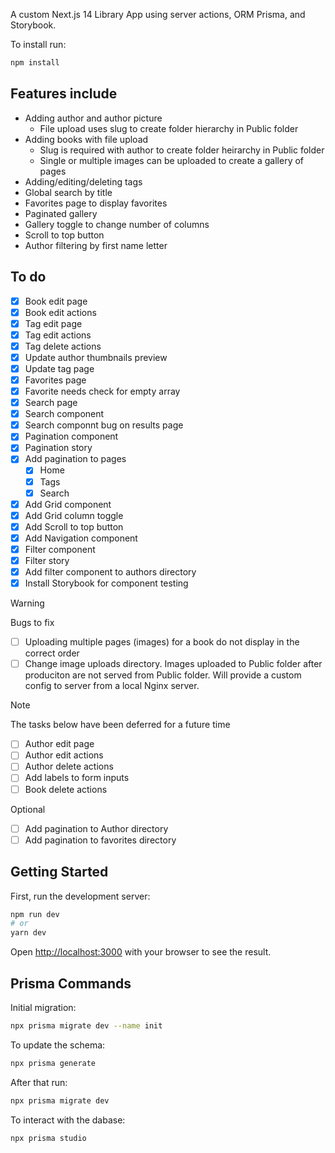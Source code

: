 A custom Next.js 14 Library App using server actions, ORM Prisma, and Storybook.

To install run:
```bash
npm install
```
## Features include
- Adding author and author picture
  - File upload uses slug to create folder hierarchy in Public folder
- Adding books with file upload
  - Slug is required with author to create folder heirarchy in Public folder
  - Single or multiple images can be uploaded to create a gallery of pages
- Adding/editing/deleting tags
- Global search by title
- Favorites page to display favorites
- Paginated gallery
- Gallery toggle to change number of columns
- Scroll to top button
- Author filtering by first name letter

## To do
- [x] Book edit page
- [x] Book edit actions
- [x] Tag edit page
- [x] Tag edit actions
- [x] Tag delete actions
- [x] Update author thumbnails preview
- [x] Update tag page
- [x] Favorites page
- [x] Favorite needs check for empty array
- [x] Search page
- [x] Search component
- [x] Search componnt bug on results page
- [x] Pagination component
- [x] Pagination story
- [x] Add pagination to pages
  - [x] Home
  - [x] Tags
  - [x] Search
- [x] Add Grid component
- [x] Add Grid column toggle
- [x] Add Scroll to top button
- [x] Add Navigation component
- [x] Filter component
- [x] Filter story
- [x] Add filter component to authors directory
- [x] Install Storybook for component testing

> [!WARNING]
> Bugs to fix
> - [ ] Uploading multiple pages (images) for a book do not display in the correct order
> - [ ] Change image uploads directory. Images uploaded to Public folder after produciton are not served from Public folder. Will provide a custom config to server from a local Nginx server.

> [!NOTE]
> The tasks below have been deferred for a future time
> - [ ] Author edit page
> - [ ] Author edit actions
> - [ ] Author delete actions
> - [ ] Add labels to form inputs
> - [ ] Book delete actions
>
> Optional
> - [ ] Add pagination to Author directory
> - [ ] Add pagination to favorites directory

## Getting Started

First, run the development server:

```bash
npm run dev
# or
yarn dev
```

Open [http://localhost:3000](http://localhost:3000) with your browser to see the result.

## Prisma Commands

Initial migration:
```bash
npx prisma migrate dev --name init
```

To update the schema:
```bash
npx prisma generate
```

After that run:
```bash
npx prisma migrate dev
```

To interact with the dabase:
```bash
npx prisma studio
```
